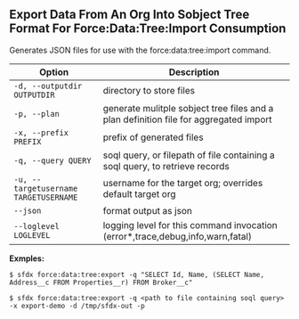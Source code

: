 ## Export Data From An Org Into Sobject Tree Format For Force:Data:Tree:Import Consumption

Generates JSON files for use with the force:data:tree:import command.



Option | Description
--- | --- 
```-d, --outputdir OUTPUTDIR``` | directory to store files
```-p, --plan``` | generate mulitple sobject tree files and a plan definition file for aggregated import
```-x, --prefix PREFIX``` | prefix of generated files
```-q, --query QUERY``` | soql query, or filepath of file containing a soql query, to retrieve records
```-u, --targetusername TARGETUSERNAME``` | username for the target org; overrides default target org
```--json``` | format output as json
```--loglevel LOGLEVEL``` | logging level for this command invocation (error*,trace,debug,info,warn,fatal)


__Exmples:__ 

```
$ sfdx force:data:tree:export -q "SELECT Id, Name, (SELECT Name, Address__c FROM Properties__r) FROM Broker__c"

$ sfdx force:data:tree:export -q <path to file containing soql query> -x export-demo -d /tmp/sfdx-out -p

```

